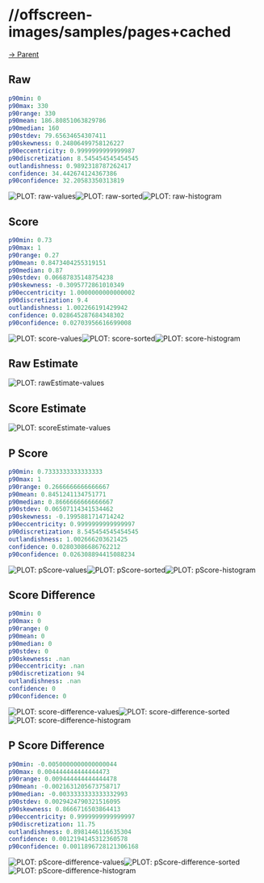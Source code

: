 
# //offscreen-images/samples/pages+cached

[→ Parent](../..)


## Raw


```yaml
p90min: 0
p90max: 330
p90range: 330
p90mean: 186.80851063829786
p90median: 160
p90stdev: 79.65634654307411
p90skewness: 0.24806499758126227
p90eccentricity: 0.9999999999999987
p90discretization: 8.545454545454545
outlandishness: 0.9892318787262417
confidence: 34.442674124367386
p90confidence: 32.20583350313819

```

![PLOT: raw-values](./raw/values.svg)![PLOT: raw-sorted](./raw/sorted.svg)![PLOT: raw-histogram](./raw/histogram.svg)
## Score


```yaml
p90min: 0.73
p90max: 1
p90range: 0.27
p90mean: 0.8473404255319151
p90median: 0.87
p90stdev: 0.06687835148754238
p90skewness: -0.3095772861010349
p90eccentricity: 1.0000000000000002
p90discretization: 9.4
outlandishness: 1.002266191429942
confidence: 0.028645287684348302
p90confidence: 0.02703956616699008

```

![PLOT: score-values](./score/values.svg)![PLOT: score-sorted](./score/sorted.svg)![PLOT: score-histogram](./score/histogram.svg)
## Raw Estimate

![PLOT: rawEstimate-values](./rawEstimate/values.svg)
## Score Estimate

![PLOT: scoreEstimate-values](./scoreEstimate/values.svg)
## P Score


```yaml
p90min: 0.7333333333333333
p90max: 1
p90range: 0.2666666666666667
p90mean: 0.8451241134751771
p90median: 0.8666666666666667
p90stdev: 0.06507114341534462
p90skewness: -0.1995881714714242
p90eccentricity: 0.9999999999999997
p90discretization: 8.545454545454545
outlandishness: 1.002666203621425
confidence: 0.02803086686762212
p90confidence: 0.026308894415088234

```

![PLOT: pScore-values](./pScore/values.svg)![PLOT: pScore-sorted](./pScore/sorted.svg)![PLOT: pScore-histogram](./pScore/histogram.svg)
## Score Difference


```yaml
p90min: 0
p90max: 0
p90range: 0
p90mean: 0
p90median: 0
p90stdev: 0
p90skewness: .nan
p90eccentricity: .nan
p90discretization: 94
outlandishness: .nan
confidence: 0
p90confidence: 0

```

![PLOT: score-difference-values](./score-difference/values.svg)![PLOT: score-difference-sorted](./score-difference/sorted.svg)![PLOT: score-difference-histogram](./score-difference/histogram.svg)
## P Score Difference


```yaml
p90min: -0.0050000000000000044
p90max: 0.004444444444444473
p90range: 0.009444444444444478
p90mean: -0.0021631205673758717
p90median: -0.0033333333333332993
p90stdev: 0.0029424790321516095
p90skewness: 0.8666716503864413
p90eccentricity: 0.9999999999999997
p90discretization: 11.75
outlandishness: 0.8981446116635304
confidence: 0.0012194145312360578
p90confidence: 0.0011896728121306168

```

![PLOT: pScore-difference-values](./pScore-difference/values.svg)![PLOT: pScore-difference-sorted](./pScore-difference/sorted.svg)![PLOT: pScore-difference-histogram](./pScore-difference/histogram.svg)